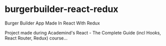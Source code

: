 # burgerbuilder-react-redux
Burger Builder App Made In React With Redux

Project made during Academind's React - The Complete Guide (incl Hooks, React Router, Redux) course...